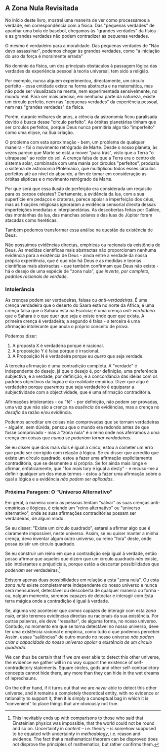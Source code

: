## A Zona Nula Revisitada

No início deste livro, mostrei uma maneira de ver como processamos a verdade, em correspondência com a física. Das "pequenas verdades" de apanhar uma bola de basebol, chegamos às "grandes verdades" da física - e as grandes verdades não podem contradizer as pequenas verdades.

O mesmo é verdadeiro para a moralidade. Das pequenas verdades de "Não devo assassinar", podemos chegar às grandes verdades, como "a iniciação do uso da força é moralmente errada"

No domínio da física, um dos principais obstáculos à passagem lógica das verdades da experiência pessoal à teoria universal, tem sido a religião.

Por exemplo, nunca alguém experimentou, directamente, um círculo perfeito - essa entidade existe na forma abstracta e na matemática, mas não pode ser visualizada na mente, nem experimentada sensivelmente, no mundo real. Para ser mais preciso, em nenhuma parte da natureza, existe um círculo perfeito, nem nas "pequenas verdades" da experiência pessoal, nem nas "grandes verdades" da física.

Porém, durante milhares de anos, a ciência da astronomia ficou paralisada devido à busca desse "círculo perfeito". As órbitas planetárias tinham que ser círculos perfeitos, porque Deus nunca permitiria algo tão "imperfeito" como uma elipse, na Sua criação.

O problema com esta aproximação - bem, um problema de qualquer maneira - foi o movimento retrógrado de Marte. Desde o nosso planeta, às vezes parece que Marte se está a mover "para trás", visto que a Terra "o ultrapassa" ao redor do sol. A crença falsa de que a Terra era o centro do sistema solar, combinada com uma mania por círculos "perfeitos", produziu o sistema de astronomia Ptolemaico, que multiplicou todos esses círculos perfeitos até ao nível do absurdo, a fim de tomar em consideração as órbitas elípticas e o movimento retrógrado de Marte.

Por que será que essa ilusão de perfeição era considerada um requisito para os corpos celestes? Certamente, a evidência da lua, com a sua superfície em pedaços e crateras, parece apoiar a imperfeição dos céus, mas as fixações religiosas ignoraram a evidência sensorial directa dessas imperfeições imediatas e interplanetárias. As descobertas feitas por Galileo, das montanhas da lua, das manchas solares e das luas de Júpiter foram atacadas como heréticas.

Também podemos transformar essa análise na questão da existência de Deus.

Não possuímos evidências directas, empíricas ou racionais da existência de Deus. As medidas científicas mais abstractas não proporcionam nenhuma evidência para a existência de Deus - ainda entre a verdade da nossa própria experiência, que é que não há Deus e as medidas e teorias científicas mais abstractas - que também confirmam que Deus não existe - há o desejo de uma espécie de "zona nula", *que inverte, por completo, padrões racionais de verdade*.

### Intolerância

As crenças podem ser verdadeiras, falsas ou *anti-verdadeiras*. É uma crença verdadeira que o deserto do Saara está no norte da África; é uma crença falsa que o Sahara está na Escócia; é uma crença *anti-verdadeira* que o Sahara é o que quer que seja e existe onde quer que exista. A primeira crença é verdadeira; a segundo é falsa - a terceira é uma afirmação intolerante que anula o próprio conceito de prova.

Podemos dizer:

1. A proposta X é verdadeira porque é racional.
2. A proposição Y é falsa porque é irracional.
3. A Proposição N é verdadeira porque eu *quero* que seja verdade.

A terceira afirmação é uma contradição completa. A "verdade" é independente do desejo, já que o desejo é, por definição, uma preferência subjectiva, e a verdade, por definição, é a concordância das ideias com os padrões objectivos da lógica e da realidade empírica. Dizer que algo é verdadeiro porque *queremos* que seja verdadeiro é equiparar a subjectividade com a objectividade, que é uma afirmação contraditória.

Afirmações intolerantes - ou "fé" - por definição, não podem ser provadas, uma vez que não são a crença na *ausência* de evidências, mas a crença no *desafio* da razão e/ou evidência.

Podemos acreditar em coisas não comprovadas que se tornam verdadeiras - alguém, sem dúvida, pensou que o mundo era redondo antes de que fosse comprovado - mas a "zona nula" é o reino onde nos aferramos a uma crença em coisas que *nunca se poderiam tornar verdadeiras*.

Se eu disser que dois mais dois é igual a cinco, estou a cometer um erro que pode ser corrigido com relação à lógica. Se eu disser que acredito que existe um círculo quadrado, estou a fazer uma afirmação explicitamente contraditória, que se desmente a si própria. Se for ainda mais longe e afirmar, enfaticamente, que "foo mais tury é igual a desty" - e recuso-me a definir qualquer um dos meus termos - estou a fazer uma afirmação sobre a qual a lógica e a evidência *não podem ser aplicadas*.

### Próxima Paragem: O "Universo Alternativo"

Em geral, a maneira como as pessoas tentam "salvar" as suas crenças anti-empíricas e ilógicas, é criando um "reino alternativo" ou "universo alternativo", onde as suas afirmações contraditórias possam ser verdadeiras, de algum modo.

Se eu disser: "Existe um círculo quadrado", estarei a afirmar algo que é claramente impossível, neste universo. Assim, se eu quiser manter a minha crença, devo inventar algum outro universo, ou reino "fora" deste, onde possa existir um círculo quadrado.

Se eu construir um reino em que a contradição seja igual à verdade, então posso afirmar que aqueles que dizem que um círculo quadrado *não* existe, são intolerantes e prejudiciais, porque estão a descartar possibilidades que *poderiam* ser verdadeiras.[^1]

Existem apenas duas possibilidades em relação a esta "zona nula". Ou esta *zona nula* existe completamente independente do nosso universo e nunca será mensurável, detectável ou descoberta de qualquer maneira ou forma - ou, nalgum momento, seremos capazes de detectar e interagir com Esta terra mágica onde a contradição é igual à verdade.

Se, alguma vez acontecer que *somos* capazes de interagir com esta *zona nula*, então teremos evidências directas ou racionais da sua existência. Por outras palavras, ele deve "ressaltar", de alguma forma, no nosso universo. Contudo, no momento em que se torna detectável no nosso universo, deve ter uma existência racional e empírica, como tudo o que podemos perceber. Assim, essas "saliências" de outro mundo no nosso universo *não podem criar a capacidade do nosso universo apoiar a existência de um círculo quadrado*.

We can thus be certain that if we *are* ever able to detect this other universe, the evidence we gather will in no way support the existence of self-contradictory statements. Square circles, gods and other self-contradictory concepts cannot hide there, any more than they can hide in the wet dreams of leprechauns.

On the other hand, if it turns out that we are *never* able to detect this other universe, and it remains a completely theoretical entity, with no evidence or rationality to support it, then it is simply a conceptual bag in which it is “convenient” to place things that are obviously not true.

[^1]: This inevitably ends up with comparisons to those who said that Einsteinian physics was impossible, that the world could not be round and so on. Uncertainty in *content* – i.e. theory – is somehow supposed to be equated with uncertainty in *methodology*, i.e. reason and evidence. The fact that a mathematical theorem can be disproved does not disprove the principles of mathematics, but rather confirms them.
